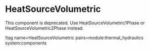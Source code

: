 # HeatSourceVolumetric

This component is deprecated. Use HeatSourceVolumetric1Phase or HeatSourceVolumetric2Phase instead.

!tag name=HeatSourceVolumetric pairs=module:thermal_hydraulics system:components
